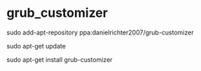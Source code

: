 # grub_customizer



sudo add-apt-repository ppa:danielrichter2007/grub-customizer


sudo apt-get update



sudo apt-get install grub-customizer

